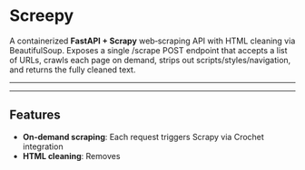 # Screepy

A containerized **FastAPI + Scrapy** web‑scraping API with HTML cleaning via BeautifulSoup. Exposes a single /scrape POST endpoint that accepts a list of URLs, crawls each page on demand, strips out scripts/styles/navigation, and returns the fully cleaned text.

---



---

## Features
- **On‑demand scraping**: Each request triggers Scrapy via Crochet integration
- **HTML cleaning**: Removes <script>, <style>, <nav>, <footer>, and other non‑content tags using BeautifulSoup's get_text()
- **Dockerized**: Single Dockerfile builds a reproducible image; runs via Uvicorn on port 8000
- **Simple API**: One POST endpoint /scrape accepting JSON body:
```json
{
  "urls": ["https://example.com", "..."]
}
```

## Prerequisites
* Docker Engine installed on your machine
* (Optional) Git for cloning the repo

## Installation & Running
1. **Clone the repository**
```bash
git clone https://github.com/bopiaknugget/screepy.git
cd screepy
```

2. **Build the Docker image**
```bash
docker build -t bopiaknugget/screepy:latest .
```

3. **Run the container**
```bash
docker run -d --name fastapi-scraper -p 8000:8000 bopiaknugget/screepy:latest
```



## Usage
* **POST** `/scrape`
   * **Request Body**
```json
{
  "urls": [
    "https://www.bbc.com/news",
    "https://example.com"
  ]
}
```
   * **Response**
```json
[
  {
    "url": "https://www.bbc.com/news",
    "content": "Full cleaned text of page…",
    "error": null
  },
  {
    "url": "https://example.com",
    "content": null,
    "error": "HTTP 404"
  }
]
```

## Configuration
No `.env` file required by default. To supply timeouts, proxies, or API keys, extend with Pydantic Settings or pass via `--env-file`.

## .gitignore
```
__pycache__/
*.py[cod]
*.pyo
*.env
*.log
.vscode/
.idea/
```



## License
This project is licensed under the **MIT License**. See the LICENSE file for details.